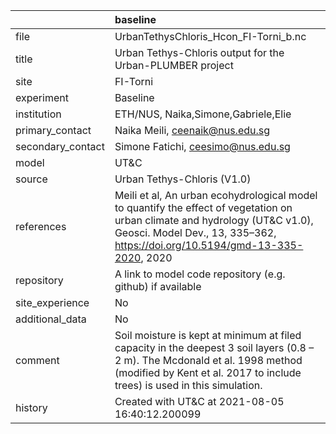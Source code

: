 |                   | baseline                                                                                                                                                                                                    |
|:------------------|:------------------------------------------------------------------------------------------------------------------------------------------------------------------------------------------------------------|
| file              | UrbanTethysChloris_Hcon_FI-Torni_b.nc                                                                                                                                                                       |
| title             | Urban Tethys-Chloris output for the Urban-PLUMBER project                                                                                                                                                   |
| site              | FI-Torni                                                                                                                                                                                                    |
| experiment        | Baseline                                                                                                                                                                                                    |
| institution       | ETH/NUS, Naika,Simone,Gabriele,Elie                                                                                                                                                                         |
| primary_contact   | Naika Meili, ceenaik@nus.edu.sg                                                                                                                                                                             |
| secondary_contact | Simone Fatichi, ceesimo@nus.edu.sg                                                                                                                                                                          |
| model             | UT&C                                                                                                                                                                                                        |
| source            | Urban Tethys-Chloris (V1.0)                                                                                                                                                                                 |
| references        | Meili et al, An urban ecohydrological model to quantify the effect of vegetation on urban climate and hydrology (UT&C v1.0), Geosci. Model Dev., 13, 335–362, https://doi.org/10.5194/gmd-13-335-2020, 2020 |
| repository        | A link to model code repository (e.g. github) if available                                                                                                                                                  |
| site_experience   | No                                                                                                                                                                                                          |
| additional_data   | No                                                                                                                                                                                                          |
| comment           | Soil moisture is kept at minimum at filed capacity in the deepest 3 soil layers (0.8 – 2 m). The Mcdonald et al. 1998 method (modified by Kent et al. 2017 to include trees) is used in this simulation.    |
| history           | Created with UT&C at 2021-08-05 16:40:12.200099                                                                                                                                                             |
